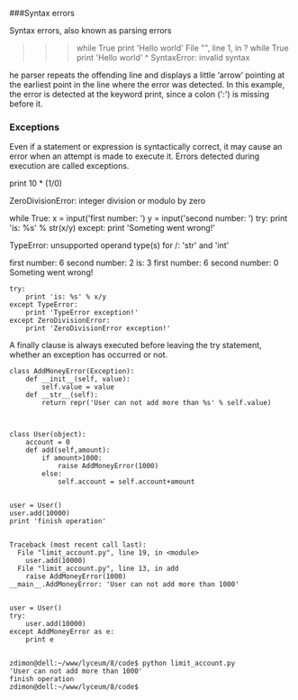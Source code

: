 
###Syntax errors

Syntax errors, also known as parsing errors


>>> while True print 'Hello world'
  File "<stdin>", line 1, in ?
    while True print 'Hello world'
                   ^
SyntaxError: invalid syntax

he parser repeats the offending line and displays a little ‘arrow’ pointing at the earliest point in the line where the error was detected. In this example, the error is detected at the keyword print, since a colon (':') is missing before it.

### Exceptions

Even if a statement or expression is syntactically correct, it may cause an error when an attempt is made to execute it. Errors detected during execution are called exceptions.

print 10 * (1/0)

ZeroDivisionError: integer division or modulo by zero


while True:
    x = input('first number: ')
    y = input('second number: ')
    try:
        print 'is: %s' % str(x/y)
    except:
        print 'Someting went wrong!'

TypeError: unsupported operand type(s) for /: 'str' and 'int'


first number: 6
second number: 2
is: 3
first number: 6
second number: 0
Someting went wrong!

    try:
        print 'is: %s' % x/y
    except TypeError:
        print 'TypeError exception!'
    except ZeroDivisionError:
        print 'ZeroDivisionError exception!'

A finally clause is always executed before leaving the try statement, whether an exception has occurred or not.


    class AddMoneyError(Exception):
        def __init__(self, value):
            self.value = value
        def __str__(self):
            return repr('User can not add more than %s' % self.value)



    class User(object):
        account = 0
        def add(self,amount):
            if amount>1000:
                raise AddMoneyError(1000)
            else:
                self.account = self.account+amount


    user = User()
    user.add(10000)
    print 'finish operation'


    Traceback (most recent call last):
      File "limit_account.py", line 19, in <module>
        user.add(10000)
      File "limit_account.py", line 13, in add
        raise AddMoneyError(1000)
    __main__.AddMoneyError: 'User can not add more than 1000'


    user = User()
    try:
        user.add(10000)
    except AddMoneyError as e:
        print e    


    zdimon@dell:~/www/lyceum/8/code$ python limit_account.py
    'User can not add more than 1000'
    finish operation
    zdimon@dell:~/www/lyceum/8/code$










